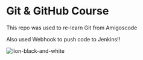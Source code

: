 # Git & GitHub Course

This repo was used to re-learn Git from Amigoscode

Also used Webhook to push code to Jenkins!!

![lion-black-and-white](https://user-images.githubusercontent.com/77559311/150624861-ffd61dc2-e844-4e5a-8552-96b6204b37ae.jpg)
